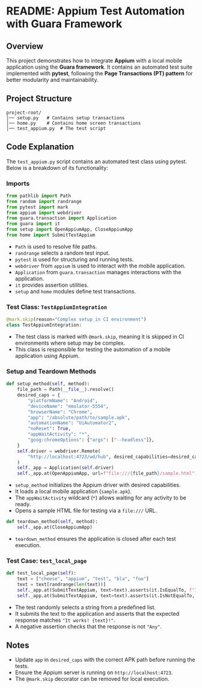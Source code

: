 # README: Appium Test Automation with Guara Framework

## Overview
This project demonstrates how to integrate **Appium** with a local mobile application using the **Guara framework**. It contains an automated test suite implemented with **pytest**, following the **Page Transactions (PT) pattern** for better modularity and maintainability.

## Project Structure
```
project-root/
│── setup.py   # Contains setup transactions
│── home.py    # Contains home screen transactions
│── test_appium.py  # The test script
```

## Code Explanation
The `test_appium.py` script contains an automated test class using pytest. Below is a breakdown of its functionality:

### Imports
```python
from pathlib import Path
from random import randrange
from pytest import mark
from appium import webdriver
from guara.transaction import Application
from guara import it
from setup import OpenAppiumApp, CloseAppiumApp
from home import SubmitTextAppium
```
- `Path` is used to resolve file paths.
- `randrange` selects a random test input.
- `pytest` is used for structuring and running tests.
- `webdriver` from `appium` is used to interact with the mobile application.
- `Application` from `guara.transaction` manages interactions with the application.
- `it` provides assertion utilities.
- `setup` and `home` modules define test transactions.

### Test Class: `TestAppiumIntegration`
```python
@mark.skip(reason="Complex setup in CI environment")
class TestAppiumIntegration:
```
- The test class is marked with `@mark.skip`, meaning it is skipped in CI environments where setup may be complex.
- This class is responsible for testing the automation of a mobile application using Appium.

### Setup and Teardown Methods
```python
def setup_method(self, method):
    file_path = Path(__file__).resolve()
    desired_caps = {
        "platformName": "Android",
        "deviceName": "emulator-5554",
        "browserName": "Chrome",
        "app": "/absolute/path/to/sample.apk",
        "automationName": "UiAutomator2",
        "noReset": True,
        "appWaitActivity": "*",
        "goog:chromeOptions": {"args": ["--headless"]},
    }
    self.driver = webdriver.Remote(
        "http://localhost:4723/wd/hub", desired_capabilities=desired_caps
    )
    self._app = Application(self.driver)
    self._app.at(OpenAppiumApp, url=f"file:///{file_path}/sample.html")
```
- `setup_method` initializes the Appium driver with desired capabilities.
- It loads a local mobile application (`sample.apk`).
- The `appWaitActivity` wildcard (`*`) allows waiting for any activity to be ready.
- Opens a sample HTML file for testing via a `file:///` URL.

```python
def teardown_method(self, method):
    self._app.at(CloseAppiumApp)
```
- `teardown_method` ensures the application is closed after each test execution.

### Test Case: `test_local_page`
```python
def test_local_page(self):
    text = ["cheese", "appium", "test", "bla", "foo"]
    text = text[randrange(len(text))]
    self._app.at(SubmitTextAppium, text=text).asserts(it.IsEqualTo, f"It works! {text}!")
    self._app.at(SubmitTextAppium, text=text).asserts(it.IsNotEqualTo, "Any")
```
- The test randomly selects a string from a predefined list.
- It submits the text to the application and asserts that the expected response matches `"It works! {text}!"`.
- A negative assertion checks that the response is not `"Any"`.

## Notes
- Update `app` in `desired_caps` with the correct APK path before running the tests.
- Ensure the Appium server is running on `http://localhost:4723`.
- The `@mark.skip` decorator can be removed for local execution.



